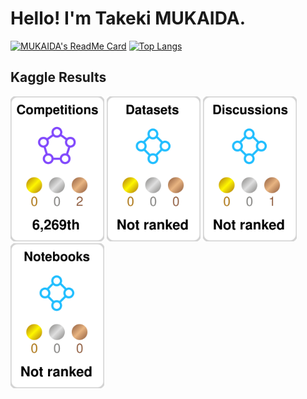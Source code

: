<!--
**TakekiMukaida/TakekiMukaida** is a ✨ _special_ ✨ repository because its `README.md` (this file) appears on your GitHub profile.

Here are some ideas to get you started:

- 🔭 I’m currently working on ...
- 🌱 I’m currently learning ...<!--
![welcome](https://place-hold.it/200x100/111/17d339/fff.png&text=Welcome!&bold&italic&fontsize=20)
-->

<!--
![welcome](https://place-hold.it/200x100/111/17d339/fff.png&text=Welcome!&bold&italic&fontsize=20)
-->

# Hello!  I'm Takeki MUKAIDA.
[![MUKAIDA's ReadMe Card](https://github-readme-stats.vercel.app/api?username=TakekiMukaida&custom_title=My%20GitHub%20Stats&show_icons=true&theme=default)](https://github.com/anuraghazra/github-readme-stats) [![Top Langs](https://github-readme-stats.vercel.app/api/top-langs/?username=TakekiMukaida&langs_count=12&layout=compact&theme=default)](https://github.com/anuraghazra/github-readme-stats)

## Kaggle Results
<img src="./kaggle-plates/Competitions/white.svg" width="150" style="display: inline-block;"> <img src="./kaggle-plates/Datasets/white.svg" width="150" style="display: inline-block;"> <img src="./kaggle-plates/Discussions/white.svg" width="150" style="display: inline-block;"> <img src="./kaggle-plates/Notebooks/white.svg" width="150" style="display: inline-block;">
